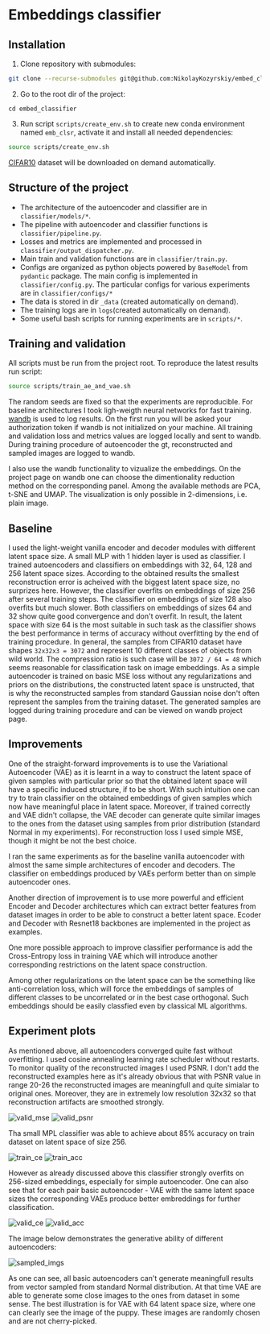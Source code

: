 # Embeddings classifier

## Installation
1. Clone repository with submodules:
```bash
git clone --recurse-submodules git@github.com:NikolayKozyrskiy/embed_classifier
```
2. Go to the root dir of the project:
```shell
cd embed_classifier
```
3. Run script `scripts/create_env.sh` to create new conda environment named `emb_clsr`, activate it and install all needed dependencies:
```bash
source scripts/create_env.sh
```

[CIFAR10](https://www.cs.toronto.edu/~kriz/cifar.html) dataset will be downloaded on demand automatically.

## Structure of the project
* The architecture of the autoencoder and classifier are in `classifier/models/*`.
* The pipeline with autoencoder and classifier functions is `classifier/pipeline.py`.
* Losses and metrics are implemented and processed in `classifier/output_dispatcher.py`.
* Main train and validation functions are in `classifier/train.py`.
* Configs are organized as python objects powered by `BaseModel` from `pydantic` package. The main config is implemented in `classifier/config.py`. The particular configs for various experiments are in `classifier/configs/*`
* The data is stored in dir `_data` (created automatically on demand).
* The training logs are in `logs`(created automatically on demand).
* Some useful bash scripts for running experiments are in `scripts/*`.

## Training and validation
All scripts must be run from the project root.
To reproduce the latest results run script:
```bash
source scripts/train_ae_and_vae.sh
```
The random seeds are fixed so that the experiments are reproducible. For baseline architectures I took ligh-weigth neural networks for fast training.
[wandb](https://wandb.ai) is used to log results. On the first run you will be asked your authorization token if wandb is not initialized on your machine.
All training and validation loss and metrics values are logged locally and sent to wandb. During training procedure of autoencoder the gt, reconstructed and sampled images are logged to wandb. 

I also use the wandb functionality to vizualize the embeddings. On the project page on wandb one can choose the dimentionality reduction method on the corresponding panel. Among the available methods are PCA, t-SNE and UMAP. The visualization is only possible in 2-dimensions, i.e. plain image. 


## Baseline
I used the light-weight vanilla encoder and decoder modules with different latent space size. A small MLP with 1 hidden layer is used as classifier. I trained autoencoders and classifiers on embeddings with 32, 64, 128 and 256 latent space sizes. According to the obtained results the smallest reconstruction error is acheived with the biggest latent space size, no surprizes here. However, the classifier overfits on embeddings of size 256 after several training steps. The classifier on embeddings of size 128 also overfits but much slower. Both classifiers on embeddings of sizes 64 and 32 show quite good convergence and don't overfit. In result, the latent space with size 64 is the most suitable in such task as the classifier shows the best performance in terms of accuracy without overfitting by the end of training procedure. In general, the samples from CIFAR10 dataset have shapes `32x32x3 = 3072` and represent 10 different classes of objects from wild world. The compression ratio is such case will be `3072 / 64 = 48` which seems reasonable for classification task on image embeddings. As a simple autoencoder is trained on basic MSE loss without any regularizations and priors on the distributions, the constructed latent space is unstructed, that is why the reconstructed samples from standard Gaussian noise don't often represent the samples from the training dataset. The generated samples are logged during training procedure and can be viewed on wandb project page.

## Improvements
One of the straight-forward improvements is to use the Variational Autoencoder (VAE) as it is learnt in a way to construct the latent space of given samples with particular prior so that the obtained latent space will have a specific induced structure, if to be short. With such intuition one can try to train classifier on the obtained embeddings of given samples which now have meaningful place in latent space. Moreover, if trained correctly and VAE didn't collapse, the VAE decoder can generate quite similar images to the ones from the dataset using samples from prior distribution (standard Normal in my experiments). For reconstruction loss I used simple MSE, though it might be not the best choice.

I ran the same experiments as for the baseline vanilla autoencoder with almost the same simple architectures of encoder and decoders. The classifier on embeddings produced by VAEs perform better than on simple autoencoder ones. 

Another direction of improvement is to use more powerful and efficient Encoder and Decoder architectures which can extract better features from dataset images in order to be able to construct a better latent space. Ecoder and Decoder with Resnet18 backbones are implemented in the project as examples.

One more possible approach to improve classifier performance is add the Cross-Entropy loss in training VAE which will introduce another corresponding restrictions on the latent space construction.

Among other regularizations on the latent space can be the something like anti-correlation loss, which will force the embeddings of samples of different classes to be uncorrelated or in the best case orthogonal. Such embeddings should be easily classfied even by classical ML algorithms.

## Experiment plots

As mentioned above, all autoencoders converged quite fast without overfitting. I used cosine annealing learning rate scheduler without restarts. To monitor quality of the reconstructed images I used PSNR. I don't add the reconstructed examples here as it's already obvious that with PSNR value in range 20-26 the reconstructed images are meaningfull and quite simialar to original ones. Moreover, they are in extremely low resolution 32x32 so that reconstruction artifacts are smoothed strongly.

![valid_mse](resources/valid_mse.png)
![valid_psnr](resources/valid_psnr.png)

Tha small MPL classifier was able to achieve about 85% accuracy on train dataset on latent space of size 256.

![train_ce](resources/train_ce.png)
![train_acc](resources/train_acc.png)

However as already discussed above this classifier strongly overfits on 256-sized embeddings, especially for simple autoencoder. One can also see that for each pair basic autoencoder - VAE with the same latent space sizes the corresponding VAEs produce better embreddings for further classification.

![valid_ce](resources/valid_ce.png)
![valid_acc](resources/valid_acc.png)

The image below demonstrates the generative ability of different autoencoders:

![sampled_imgs](resources/sampled_imgs.png)

As one can see, all basic autoencoders can't generate meaningfull results from vector sampled from standard Normal distribution. At that time VAE are able to generate some close images to the ones from dataset in some sense. The best illustration is for VAE with 64 latent space size, where one can clearly see the image of the puppy. These images are randomly chosen and are not cherry-picked.